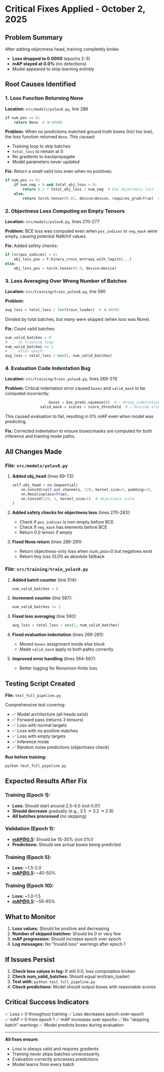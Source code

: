 # Critical Fixes Applied - October 2, 2025

## Problem Summary

After adding objectness head, training completely broke:

- **Loss dropped to 0.0000** (epochs 2-3)
- **mAP stayed at 0.0%** (no detections)
- Model appeared to stop learning entirely

## Root Causes Identified

### 1. **Loss Function Returning None**

**Location:** `src/models/yolov8.py`, line 286

```python
if num_pos == 0:
    return None  # ❌ WRONG
```

**Problem:** When no predictions matched ground truth boxes (IoU too low), the loss function returned `None`. This caused:

- Training loop to skip batches
- `total_loss` to remain at 0
- No gradients to backpropagate
- Model parameters never updated

**Fix:** Return a small valid loss even when no positives:

```python
if num_pos == 0:
    if num_neg > 0 and total_obj_loss > 0:
        return 0.1 * total_obj_loss / num_neg  # Use objectness loss
    else:
        return torch.tensor(0.01, device=device, requires_grad=True)  # Minimum loss
```

### 2. **Objectness Loss Computing on Empty Tensors**

**Location:** `src/models/yolov8.py`, lines 270-277

**Problem:** BCE loss was computed even when `pos_indices` or `neg_mask` were empty, causing potential NaN/inf values.

**Fix:** Added safety checks:

```python
if len(pos_indices) > 0:
    obj_loss_pos = F.binary_cross_entropy_with_logits(...)
else:
    obj_loss_pos = torch.tensor(0.0, device=device)
```

### 3. **Loss Averaging Over Wrong Number of Batches**

**Location:** `src/training/train_yolov8.py`, line 590

**Problem:**

```python
avg_loss = total_loss / len(train_loader)  # ❌ WRONG
```

Divided by total batches, but many were skipped (when loss was None).

**Fix:** Count valid batches:

```python
num_valid_batches = 0
# ... in training loop:
num_valid_batches += 1
# ... after epoch:
avg_loss = total_loss / max(1, num_valid_batches)
```

### 4. **Evaluation Code Indentation Bug**

**Location:** `src/training/train_yolov8.py`, lines 269-276

**Problem:** Critical indentation error caused `boxes` and `valid_mask` to be computed incorrectly:

```python
                    boxes = box_preds.squeeze(0)  # ← Wrong indentation
                valid_mask = scores > score_threshold  # ← Outside else block!
```

This caused evaluation to fail, resulting in 0% mAP even when model was predicting.

**Fix:** Corrected indentation to ensure boxes/masks are computed for both inference and training mode paths.

## All Changes Made

### File: `src/models/yolov8.py`

1. **Added obj_head** (lines 69-73):

   ```python
   self.obj_head = nn.Sequential(
       nn.Conv2d(self.out_channels, 128, kernel_size=3, padding=1),
       nn.ReLU(inplace=True),
       nn.Conv2d(128, 1, kernel_size=1)  # objectness score
   )
   ```

2. **Added safety checks for objectness loss** (lines 270-283):

   - Check if `pos_indices` is non-empty before BCE
   - Check if `neg_mask` has elements before BCE
   - Return 0.0 tensor if empty

3. **Fixed None return** (lines 286-291):
   - Return objectness-only loss when num_pos=0 but negatives exist
   - Return tiny loss (0.01) as absolute fallback

### File: `src/training/train_yolov8.py`

1. **Added batch counter** (line 514):

   ```python
   num_valid_batches = 0
   ```

2. **Increment counter** (line 587):

   ```python
   num_valid_batches += 1
   ```

3. **Fixed loss averaging** (line 590):

   ```python
   avg_loss = total_loss / max(1, num_valid_batches)
   ```

4. **Fixed evaluation indentation** (lines 269-281):

   - Moved `boxes` assignment inside else block
   - Made `valid_mask` apply to both paths correctly

5. **Improved error handling** (lines 564-567):
   - Better logging for None/non-finite loss

## Testing Script Created

**File:** `test_full_pipeline.py`

Comprehensive test covering:

- ✅ Model architecture (all heads exist)
- ✅ Forward pass (returns 3 tensors)
- ✅ Loss with normal targets
- ✅ Loss with no positive matches
- ✅ Loss with empty targets
- ✅ Inference mode
- ✅ Random noise predictions (objectness check)

**Run before training:**

```bash
python test_full_pipeline.py
```

## Expected Results After Fix

### Training (Epoch 1):

- **Loss:** Should start around 2.5-4.0 (not 0.0!)
- **Should decrease** gradually (e.g., 3.5 → 3.2 → 2.9)
- **All batches processed** (no skipping)

### Validation (Epoch 1):

- **mAP@0.5:** Should be 15-30% (not 0%!)
- **Predictions:** Should see actual boxes being predicted

### Training (Epoch 5):

- **Loss:** ~1.5-2.0
- **mAP@0.5:** ~40-50%

### Training (Epoch 10):

- **Loss:** ~1.0-1.5
- **mAP@0.5:** ~55-65%

## What to Monitor

1. **Loss values:** Should be positive and decreasing
2. **Number of skipped batches:** Should be 0 or very few
3. **mAP progression:** Should increase epoch over epoch
4. **Log messages:** No "Invalid loss" warnings after epoch 1

## If Issues Persist

1. **Check loss values in log:** If still 0.0, loss computation broken
2. **Check num_valid_batches:** Should equal len(train_loader)
3. **Test with:** `python test_full_pipeline.py`
4. **Check predictions:** Model should output boxes with reasonable scores

## Critical Success Indicators

✅ Loss > 0 throughout training
✅ Loss decreases epoch-over-epoch  
✅ mAP > 0 from epoch 1
✅ mAP increases over epochs
✅ No "skipping batch" warnings
✅ Model predicts boxes during evaluation

---

**All fixes ensure:**

- Loss is always valid and requires gradients
- Training never skips batches unnecessarily
- Evaluation correctly processes predictions
- Model learns from every batch
